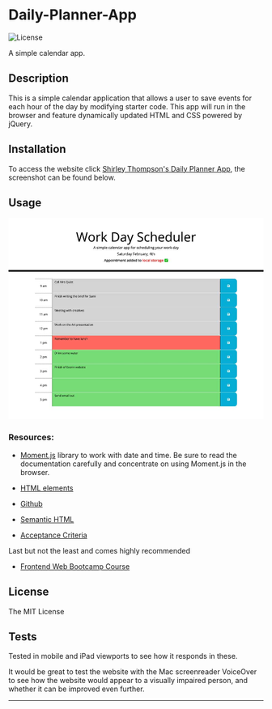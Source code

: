 # Daily-Planner-App

![License](https://img.shields.io/badge/license-MIT-blue.svg)

A simple calendar app.

## Description

This is a simple calendar application that allows a user to save events for each hour of the day by modifying starter code. This app will run in the browser and feature dynamically updated HTML and CSS powered by jQuery.

## Installation

To access the website click [Shirley Thompson's Daily Planner App](https://shirleyama.github.io/Daily-Planner-App/), the screenshot can be found below.

## Usage

![Daily-Planner-App](assets/images/daily-planner-screenshot.jpg)

### Resources:

- [Moment.js](https://momentjs.com/) library to work with date and time. Be sure to read the documentation carefully and concentrate on using Moment.js in the browser.

- [HTML elements](https://developer.mozilla.org/en-US/docs/Web/HTML/Element)

- [Github](https://docs.github.com/en)

- [Semantic HTML](https://www.w3schools.com/html/html5_semantic_elements.asp)

- [Acceptance Criteria](https://www.altexsoft.com/blog/business/acceptance-criteria-purposes-formats-and-best-practices/)

Last but not the least and comes highly recommended

- [Frontend Web Bootcamp Course ](https://courses.bootcampspot.com/)

## License

The MIT License

## Tests

Tested in mobile and iPad viewports to see how it responds in these.

It would be great to test the website with the Mac screenreader VoiceOver to see how the website would appear to a visually impaired person, and whether it can be improved even further.

---
